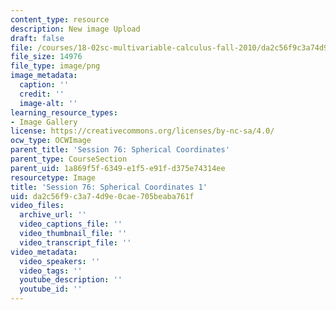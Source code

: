 ```yaml
---
content_type: resource
description: New image Upload
draft: false
file: /courses/18-02sc-multivariable-calculus-fall-2010/da2c56f9c3a74d9e0cae705beaba761f_MIT18_02SC_L26Brds_1.png
file_size: 14976
file_type: image/png
image_metadata:
  caption: ''
  credit: ''
  image-alt: ''
learning_resource_types:
- Image Gallery
license: https://creativecommons.org/licenses/by-nc-sa/4.0/
ocw_type: OCWImage
parent_title: 'Session 76: Spherical Coordinates'
parent_type: CourseSection
parent_uid: 1a869f5f-6349-e1f5-e91f-d375e74314ee
resourcetype: Image
title: 'Session 76: Spherical Coordinates 1'
uid: da2c56f9-c3a7-4d9e-0cae-705beaba761f
video_files:
  archive_url: ''
  video_captions_file: ''
  video_thumbnail_file: ''
  video_transcript_file: ''
video_metadata:
  video_speakers: ''
  video_tags: ''
  youtube_description: ''
  youtube_id: ''
---
```

